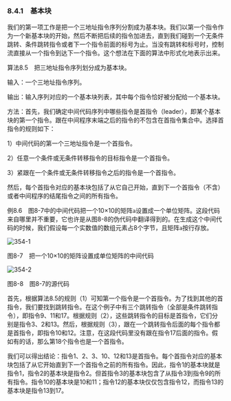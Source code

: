 ### 8.4.1　基本块

我们的第一项工作是把一个三地址指令序列分割成为基本块。我们以第一个指令作为一个新基本块的开始，然后不断把后续的指令加进去，直到我们碰到一个无条件跳转、条件跳转指令或者下一个指令前面的标号为止。当没有跳转和标号时，控制流直接从一个指令到达下一个指令。这个想法在下面的算法中形式化地表示出来。

算法8.5　把三地址指令序列划分成为基本块。

输入：一个三地址指令序列。

输出：输入序列对应的一个基本块列表，其中每个指令恰好被分配给一个基本块。

方法：首先，我们确定中间代码序列中哪些指令是首指令（leader），即某个基本块的第一个指令。跟在中间程序末端之后的指令的不包含在首指令集合中。选择首指令的规则如下：

1）中间代码的第一个三地址指令是一个首指令。

2）任意一个条件或无条件转移指令的目标指令是一个首指令。

3）紧跟在一个条件或无条件转移指令之后的指令是一个首指令。

然后，每个首指令对应的基本块包括了从它自己开始，直到下一个首指令（不含）或者中间程序的结尾指令之间的所有指令。

例8.6　图8-7中的中间代码把一个10×10的矩阵`a`设置成一个单位矩阵。这段代码来自哪里并不重要，它也许是从图8-8的伪代码中翻译得到的。在生成这个中间代码的时候，我们假设每一个实数值的数组元素占8个字节，且矩阵`a`按行存放。

![354-1](../Images/image04549.jpeg)

图8-7　把一个10×10的矩阵设置成单位矩阵的中间代码

![354-2](../Images/image04550.jpeg)

图8-8　图8-7的源代码

首先，根据算法8.5的规则（1）可知第一个指令是一个首指令。为了找到其他的首指令，我们要找到跳转指令。在这个例子中有三个跳转指令（全部是条件跳转指令），即指令9、11和17。根据规则（2），这些跳转指令的目标是首指令，它们分别是指令3、2和13。然后，根据规则（3），跟在一个跳转指令后面的每个指令都是首指令，即指令10和12。注意，在这段代码里没有跟在指令17后面的指令。假如有的话，那么第18个指令也是一个首指令。

我们可以得出结论：指令1、2、3、10、12和13是首指令。每个首指令对应的基本块包括了从它开始直到下一个首指令之前的所有指令。因此，指令1的基本块就是指令1，指令2的基本块是指令2。但首指令3的基本块包含了从指令3到指令9的所有指令。指令10的基本块是10和11；指令12的基本块仅仅包含指令12，而指令13的基本块是指令13到17。